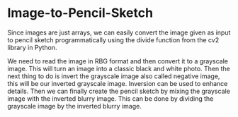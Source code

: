 # Image-to-Pencil-Sketch
Since images are just arrays, we can easily convert the image given as input to pencil sketch programmatically using the divide function from the cv2 library in Python.

We need to read the image in RBG format and then convert it to a grayscale image. 
This will turn an image into a classic black and white photo.
Then the next thing to do is invert the grayscale image also called negative image, 
this will be our inverted grayscale image. 
Inversion can be used to enhance details.
Then we can finally create the pencil sketch by mixing the grayscale image with the inverted blurry image. 
This can be done by dividing the grayscale image by the inverted blurry image.

